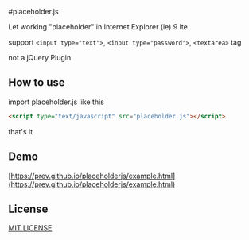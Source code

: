 #placeholder.js

Let working "placeholder" in Internet Explorer (ie) 9 lte

support `<input type="text">`, `<input type="password">`, `<textarea>` tag

not a jQuery Plugin


## How to use

import placeholder.js like this
```html
<script type="text/javascript" src="placeholder.js"></script>
```

that's it


## Demo
[https://prev.github.io/placeholderjs/example.html](https://prev.github.io/placeholderjs/example.html)


## License
[MIT LICENSE](http://opensource.org/licenses/MIT)

